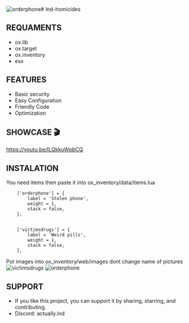 ![orderphone](https://github.com/actuallylnd/lnd-homicides/assets/99372239/0f0fb32e-c4d1-428f-bab8-8e2fec6f3d79)# lnd-homicides

## REQUAMENTS
- ox.lib
- ox.target
- ox.inventory
- esx


## FEATURES
- Basic security
- Easy Configuration
- Friendly Code
- Optimization


## SHOWCASE 🎬
https://youtu.be/ILQkkuWpbCQ

## INSTALATION

You need items then paste it into ox_inventory/data/items.lua

```
	['orderphone'] = {
		label = 'Stolen phone',
		weight = 1,
		stack = false,
	},


	['victimsdrugs'] = {
		label = 'Weird pills',
		weight = 1,
		stack = false,
	},
```

Put images into ox_inventory/web/images dont change name of pictures
![victimsdrugs](https://github.com/actuallylnd/lnd-homicides/assets/99372239/ba67f28c-6ec3-4594-99df-0f0fcf1bd13f)
![orderphone](https://github.com/actuallylnd/lnd-homicides/assets/99372239/030621e3-81ad-47d0-a245-953525ff08ac)



## SUPPORT
- If you like this project, you can support it by sharing, starring, and contributing.
- Discord: actually.lnd 
